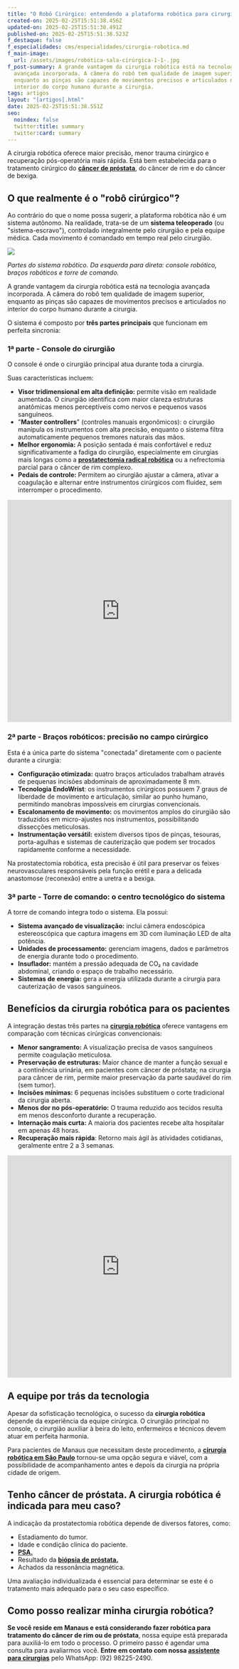 ```yaml
---
title: "O Robô Cirúrgico: entendendo a plataforma robótica para cirurgias"
created-on: 2025-02-25T15:51:38.456Z
updated-on: 2025-02-25T15:51:38.491Z
published-on: 2025-02-25T15:51:38.523Z
f_destaque: false
f_especialidades: cms/especialidades/cirurgia-robotica.md
f_main-image:
  url: /assets/images/robótica-sala-cirúrgica-1-1-.jpg
f_post-summary: A grande vantagem da cirurgia robótica está na tecnologia
  avançada incorporada. A câmera do robô tem qualidade de imagem superior,
  enquanto as pinças são capazes de movimentos precisos e articulados no
  interior do corpo humano durante a cirurgia.
tags: artigos
layout: "[artigos].html"
date: 2025-02-25T15:51:38.551Z
seo:
  noindex: false
  twitter:title: summary
  twitter:card: summary
---
```

A cirurgia robótica oferece maior precisão, menor trauma cirúrgico e recuperação pós-operatória mais rápida. Está bem estabelecida para o tratamento cirúrgico do **[câncer de próstata](https://uroconsult.com.br/artigos/cancer-de-prostata-a-importancia-do-diagnostico-precoce/)**, do câncer de rim e do câncer de bexiga.

## O que realmente é o "robô cirúrgico"?

Ao contrário do que o nome possa sugerir, a plataforma robótica não é um sistema autônomo. Na realidade, trata-se de um **sistema teleoperado** (ou "sistema-escravo"), controlado integralmente pelo cirurgião e pela equipe médica. Cada movimento é comandado em tempo real pelo cirurgião.

![](/assets/images/partes-robo-1-1-.png)

*Partes do sistema robótico. Da esquerda para direta: console robótico, braços robóticos e torre de comando.*

A grande vantagem da cirurgia robótica está na tecnologia avançada incorporada. A câmera do robô tem qualidade de imagem superior, enquanto as pinças são capazes de movimentos precisos e articulados no interior do corpo humano durante a cirurgia.

O sistema é composto por **três partes principais** que funcionam em perfeita sincronia:

### 1ª parte - Console do cirurgião

O console é onde o cirurgião principal atua durante toda a cirurgia.

Suas características incluem:

* **Visor tridimensional em alta definição:** permite visão em realidade aumentada. O cirurgião identifica com maior clareza estruturas anatômicas menos perceptíveis como nervos e pequenos vasos sanguíneos.
* "**Master controllers**" (controles manuais ergonômicos): o cirurgião manipula os instrumentos com alta precisão, enquanto o sistema filtra automaticamente pequenos tremores naturais das mãos.
* **Melhor ergonomia:** A posição sentada é mais confortável e reduz significativamente a fadiga do cirurgião, especialmente em cirurgias mais longas como a **[prostatectomia radical robótica](https://uroconsult.com.br/artigos/cirurgia-robotica-para-cancer-de-prostata-vantagens-e-desvantagens/)** ou a nefrectomia parcial para o câncer de rim complexo.
* **Pedais de controle:** Permitem ao cirurgião ajustar a câmera, ativar a coagulação e alternar entre instrumentos cirúrgicos com fluidez, sem interromper o procedimento.

<div style="text-align: center; margin-bottom: 20px;">
  <iframe
    width="100%"
    height="500"
    src="https://www.youtube.com/embed/xMK56iSeqQU"
    title="Veja como acontece uma cirurgia robótica #cancerderim #cancerdeprostata #cirurgiarobotica"
    frameborder="0"
    allow="accelerometer; autoplay; clipboard-write; encrypted-media; gyroscope; picture-in-picture; web-share"
    referrerpolicy="strict-origin-when-cross-origin"
    allowfullscreen
    id="responsive-video"
    style="max-width: 800px; margin: 0 auto; display: block;"
  ></iframe>
  <script>
    function adjustIframeHeight() {
      var iframe = document.getElementById('responsive-video');
      if (window.innerWidth < 768) {
        iframe.style.height = '300px'; // Altura para celular
      } else {
        iframe.style.height = '500px'; // Altura para desktop
      }
    }  </script>
</div>

### 2ª parte - Braços robóticos: precisão no campo cirúrgico

Esta é a única parte do sistema "conectada” diretamente com o paciente durante a cirurgia:

* **Configuração otimizada:** quatro braços articulados trabalham através de pequenas incisões abdominais de aproximadamente 8 mm.
* **Tecnologia EndoWrist**: os instrumentos cirúrgicos possuem 7 graus de liberdade de movimento e articulação, similar ao punho humano, permitindo manobras impossíveis em cirurgias convencionais.
* **Escalonamento de movimento:** os movimentos amplos do cirurgião são traduzidos em micro-ajustes nos instrumentos, possibilitando dissecções meticulosas.
* **Instrumentação versátil:** existem diversos tipos de pinças, tesouras, porta-agulhas e sistemas de cauterização que podem ser trocados rapidamente conforme a necessidade.

Na prostatectomia robótica, esta precisão é útil para preservar os feixes neurovasculares responsáveis pela função erétil e para a delicada anastomose (reconexão) entre a uretra e a bexiga.

### 3ª parte - Torre de comando: o centro tecnológico do sistema

A torre de comando integra todo o sistema. Ela possui:

* **Sistema avançado de visualização:** inclui câmera endoscópica estereoscópica que captura imagens em 3D com iluminação LED de alta potência.
* **Unidades de processamento:** gerenciam imagens, dados e parâmetros de energia durante todo o procedimento.
* **Insuflador:** mantém a pressão adequada de CO₂ na cavidade abdominal, criando o espaço de trabalho necessário.
* **Sistemas de energia:** gera a energia utilizada durante a cirurgia para cauterização de vasos sanguíneos.

## Benefícios da cirurgia robótica para os pacientes

A integração destas três partes na **[cirurgia robótica](https://uroconsult.com.br/artigos/cirurgia-robotica-para-cancer-de-prostata-vantagens-e-desvantagens/)** oferece vantagens em comparação com técnicas cirúrgicas convencionais:

* **Menor sangramento:** A visualização precisa de vasos sanguíneos permite coagulação meticulosa.
* **Preservação de estruturas:** Maior chance de manter a função sexual e a continência urinária, em pacientes com câncer de próstata; na cirurgia para câncer de rim, permite maior preservação da parte saudável do rim (sem tumor).
* **Incisões mínimas:** 6 pequenas incisões substituem o corte tradicional da cirurgia aberta.
* **Menos dor no pós-operatório:** O trauma reduzido aos tecidos resulta em menos desconforto durante a recuperação.
* **Internação mais curta:** A maioria dos pacientes recebe alta hospitalar em apenas 48 horas.
* **Recuperação mais rápida**: Retorno mais ágil às atividades cotidianas, geralmente entre 2 a 3 semanas.

<div style="text-align: center; margin-bottom: 20px;">
  <iframe
    width="100%"
    height="500"
    src="https://www.youtube.com/embed/j2zaLQv1bWo"
    title="VOs 5 objetivos da prostatectomia para câncer de próstata"
    frameborder="0"
    allow="accelerometer; autoplay; clipboard-write; encrypted-media; gyroscope; picture-in-picture; web-share"
    referrerpolicy="strict-origin-when-cross-origin"
    allowfullscreen
    id="responsive-video"
    style="max-width: 800px; margin: 0 auto; display: block;"
  ></iframe>
  <script>
    function adjustIframeHeight() {
      var iframe = document.getElementById('responsive-video');
      if (window.innerWidth < 768) {
        iframe.style.height = '300px'; // Altura para celular
      } else {
        iframe.style.height = '500px'; // Altura para desktop
      }
    }  </script>
</div>

## A equipe por trás da tecnologia

Apesar da sofisticação tecnológica, o sucesso da **cirurgia robótica** depende da experiência da equipe cirúrgica. O cirurgião principal no console, o cirurgião auxiliar à beira do leito, enfermeiros e técnicos devem atuar em perfeita harmonia.

Para pacientes de Manaus que necessitam deste procedimento, a **[cirurgia robótica em São Paulo](https://uroconsult.com.br/artigos/prostatectomia-robotica-para-pacientes-de-manaus/)** tornou-se uma opção segura e viável, com a possibilidade de acompanhamento antes e depois da cirurgia na própria cidade de origem.

## Tenho câncer de próstata. A cirurgia robótica é indicada para meu caso?

A indicação da prostatectomia robótica depende de diversos fatores, como:

* Estadiamento do tumor.
* Idade e condição clínica do paciente.
* **[PSA.](https://uroconsult.com.br/artigos/o-exame-de-psa/)**
* Resultado da **[biópsia de próstata.](https://uroconsult.com.br/artigos/biopsia-de-prostata-transperineal-em-manaus/)**
* Achados da ressonância magnética.

Uma avaliação individualizada é essencial para determinar se este é o tratamento mais adequado para o seu caso específico. 

## Como posso realizar minha cirurgia robótica?

**Se você reside em Manaus e está considerando fazer robótica para tratamento do câncer de rim ou de próstata**, nossa equipe está preparada para auxiliá-lo em todo o processo. O primeiro passo é agendar uma consulta para avaliarmos você. **Entre em contato com nossa [assistente para cirurgias](https://api.whatsapp.com/send?phone=5592982252490)** pelo WhatsApp: (92) 98225-2490.